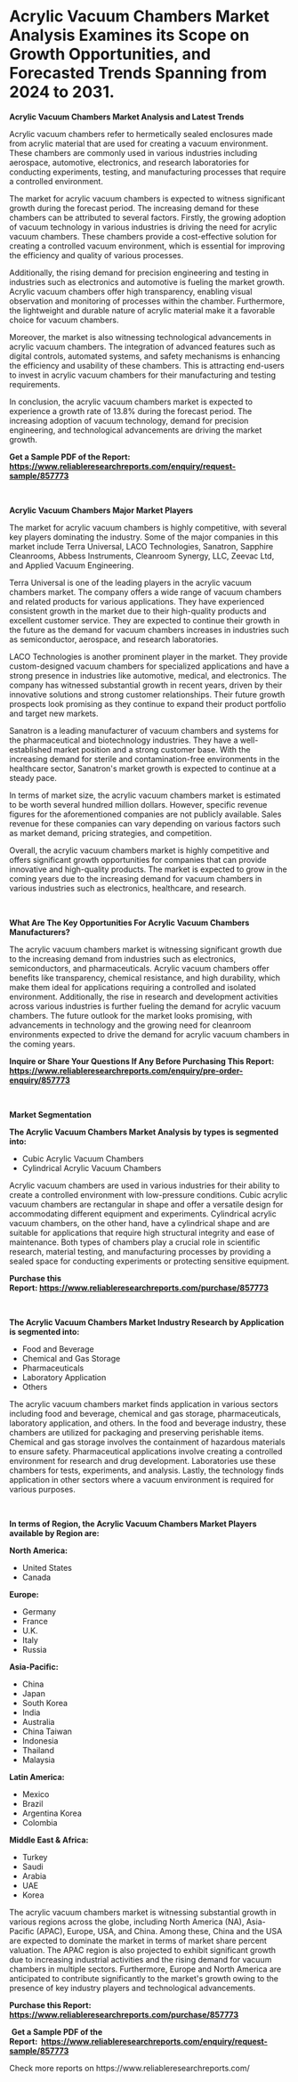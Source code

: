 <p><h1>Acrylic Vacuum Chambers Market Analysis Examines its Scope on Growth Opportunities, and Forecasted Trends Spanning from 2024 to 2031.</h1></p><p><strong>Acrylic Vacuum Chambers Market Analysis and Latest Trends</strong></p>
<p><p>Acrylic vacuum chambers refer to hermetically sealed enclosures made from acrylic material that are used for creating a vacuum environment. These chambers are commonly used in various industries including aerospace, automotive, electronics, and research laboratories for conducting experiments, testing, and manufacturing processes that require a controlled environment.</p><p>The market for acrylic vacuum chambers is expected to witness significant growth during the forecast period. The increasing demand for these chambers can be attributed to several factors. Firstly, the growing adoption of vacuum technology in various industries is driving the need for acrylic vacuum chambers. These chambers provide a cost-effective solution for creating a controlled vacuum environment, which is essential for improving the efficiency and quality of various processes.</p><p>Additionally, the rising demand for precision engineering and testing in industries such as electronics and automotive is fueling the market growth. Acrylic vacuum chambers offer high transparency, enabling visual observation and monitoring of processes within the chamber. Furthermore, the lightweight and durable nature of acrylic material make it a favorable choice for vacuum chambers.</p><p>Moreover, the market is also witnessing technological advancements in acrylic vacuum chambers. The integration of advanced features such as digital controls, automated systems, and safety mechanisms is enhancing the efficiency and usability of these chambers. This is attracting end-users to invest in acrylic vacuum chambers for their manufacturing and testing requirements.</p><p>In conclusion, the acrylic vacuum chambers market is expected to experience a growth rate of 13.8% during the forecast period. The increasing adoption of vacuum technology, demand for precision engineering, and technological advancements are driving the market growth.</p></p>
<p><strong>Get a Sample PDF of the Report:&nbsp; <a href="https://www.reliableresearchreports.com/enquiry/request-sample/857773">https://www.reliableresearchreports.com/enquiry/request-sample/857773</a></strong></p>
<p>&nbsp;</p>
<p><strong>Acrylic Vacuum Chambers Major Market Players</strong></p>
<p><p>The market for acrylic vacuum chambers is highly competitive, with several key players dominating the industry. Some of the major companies in this market include Terra Universal, LACO Technologies, Sanatron, Sapphire Cleanrooms, Abbess Instruments, Cleanroom Synergy, LLC, Zeevac Ltd, and Applied Vacuum Engineering.</p><p>Terra Universal is one of the leading players in the acrylic vacuum chambers market. The company offers a wide range of vacuum chambers and related products for various applications. They have experienced consistent growth in the market due to their high-quality products and excellent customer service. They are expected to continue their growth in the future as the demand for vacuum chambers increases in industries such as semiconductor, aerospace, and research laboratories.</p><p>LACO Technologies is another prominent player in the market. They provide custom-designed vacuum chambers for specialized applications and have a strong presence in industries like automotive, medical, and electronics. The company has witnessed substantial growth in recent years, driven by their innovative solutions and strong customer relationships. Their future growth prospects look promising as they continue to expand their product portfolio and target new markets.</p><p>Sanatron is a leading manufacturer of vacuum chambers and systems for the pharmaceutical and biotechnology industries. They have a well-established market position and a strong customer base. With the increasing demand for sterile and contamination-free environments in the healthcare sector, Sanatron's market growth is expected to continue at a steady pace.</p><p>In terms of market size, the acrylic vacuum chambers market is estimated to be worth several hundred million dollars. However, specific revenue figures for the aforementioned companies are not publicly available. Sales revenue for these companies can vary depending on various factors such as market demand, pricing strategies, and competition.</p><p>Overall, the acrylic vacuum chambers market is highly competitive and offers significant growth opportunities for companies that can provide innovative and high-quality products. The market is expected to grow in the coming years due to the increasing demand for vacuum chambers in various industries such as electronics, healthcare, and research.</p></p>
<p>&nbsp;</p>
<p><strong>What Are The Key Opportunities For Acrylic Vacuum Chambers Manufacturers?</strong></p>
<p><p>The acrylic vacuum chambers market is witnessing significant growth due to the increasing demand from industries such as electronics, semiconductors, and pharmaceuticals. Acrylic vacuum chambers offer benefits like transparency, chemical resistance, and high durability, which make them ideal for applications requiring a controlled and isolated environment. Additionally, the rise in research and development activities across various industries is further fueling the demand for acrylic vacuum chambers. The future outlook for the market looks promising, with advancements in technology and the growing need for cleanroom environments expected to drive the demand for acrylic vacuum chambers in the coming years.</p></p>
<p><strong>Inquire or Share Your Questions If Any Before Purchasing This Report: <a href="https://www.reliableresearchreports.com/enquiry/pre-order-enquiry/857773">https://www.reliableresearchreports.com/enquiry/pre-order-enquiry/857773</a></strong></p>
<p>&nbsp;</p>
<p><strong>Market Segmentation</strong></p>
<p><strong>The Acrylic Vacuum Chambers Market Analysis by types is segmented into:</strong></p>
<p><ul><li>Cubic Acrylic Vacuum Chambers</li><li>Cylindrical Acrylic Vacuum Chambers</li></ul></p>
<p><p>Acrylic vacuum chambers are used in various industries for their ability to create a controlled environment with low-pressure conditions. Cubic acrylic vacuum chambers are rectangular in shape and offer a versatile design for accommodating different equipment and experiments. Cylindrical acrylic vacuum chambers, on the other hand, have a cylindrical shape and are suitable for applications that require high structural integrity and ease of maintenance. Both types of chambers play a crucial role in scientific research, material testing, and manufacturing processes by providing a sealed space for conducting experiments or protecting sensitive equipment.</p></p>
<p><strong>Purchase this Report:&nbsp;<a href="https://www.reliableresearchreports.com/purchase/857773">https://www.reliableresearchreports.com/purchase/857773</a></strong></p>
<p>&nbsp;</p>
<p><strong>The Acrylic Vacuum Chambers Market Industry Research by Application is segmented into:</strong></p>
<p><ul><li>Food and Beverage</li><li>Chemical and Gas Storage</li><li>Pharmaceuticals</li><li>Laboratory Application</li><li>Others</li></ul></p>
<p><p>The acrylic vacuum chambers market finds application in various sectors including food and beverage, chemical and gas storage, pharmaceuticals, laboratory application, and others. In the food and beverage industry, these chambers are utilized for packaging and preserving perishable items. Chemical and gas storage involves the containment of hazardous materials to ensure safety. Pharmaceutical applications involve creating a controlled environment for research and drug development. Laboratories use these chambers for tests, experiments, and analysis. Lastly, the technology finds application in other sectors where a vacuum environment is required for various purposes.</p></p>
<p>&nbsp;</p>
<p><strong>In terms of Region, the Acrylic Vacuum Chambers Market Players available by Region are:</strong></p>
<p>
    <p> <strong> North America: </strong>
        <ul>
            <li>United States</li>
            <li>Canada</li>
        </ul>
        </p> 
    <p> <strong> Europe: </strong>
        <ul>
            <li>Germany</li>
            <li>France</li>
            <li>U.K.</li>
            <li>Italy</li>
            <li>Russia</li>
        </ul>
        </p> 
    <p> <strong> Asia-Pacific: </strong>
        <ul>
            <li>China</li>
            <li>Japan</li>
            <li>South Korea</li>
            <li>India</li>
            <li>Australia</li>
            <li>China Taiwan</li>
            <li>Indonesia</li>
            <li>Thailand</li>
            <li>Malaysia</li>
        </ul>
        </p> 
    <p> <strong> Latin America: </strong>
        <ul>
            <li>Mexico</li>
            <li>Brazil</li>
            <li>Argentina Korea</li>
            <li>Colombia</li>
        </ul>
        </p> 
    <p> <strong> Middle East & Africa: </strong>
        <ul>
            <li>Turkey</li>
            <li>Saudi</li>
            <li>Arabia</li>
            <li>UAE</li>
            <li>Korea</li>
        </ul>
    </p>
    </p>
<p><p>The acrylic vacuum chambers market is witnessing substantial growth in various regions across the globe, including North America (NA), Asia-Pacific (APAC), Europe, USA, and China. Among these, China and the USA are expected to dominate the market in terms of market share percent valuation. The APAC region is also projected to exhibit significant growth due to increasing industrial activities and the rising demand for vacuum chambers in multiple sectors. Furthermore, Europe and North America are anticipated to contribute significantly to the market's growth owing to the presence of key industry players and technological advancements.</p></p>
<p><strong>Purchase this Report: <a href="https://www.reliableresearchreports.com/purchase/857773">https://www.reliableresearchreports.com/purchase/857773</a></strong></p>
<p>&nbsp;<strong>Get a Sample PDF of the Report:&nbsp;&nbsp;<a href="https://www.reliableresearchreports.com/enquiry/request-sample/857773">https://www.reliableresearchreports.com/enquiry/request-sample/857773</a></strong></p>
<p><strong></strong></p>
<p>Check more reports on https://www.reliableresearchreports.com/</p>